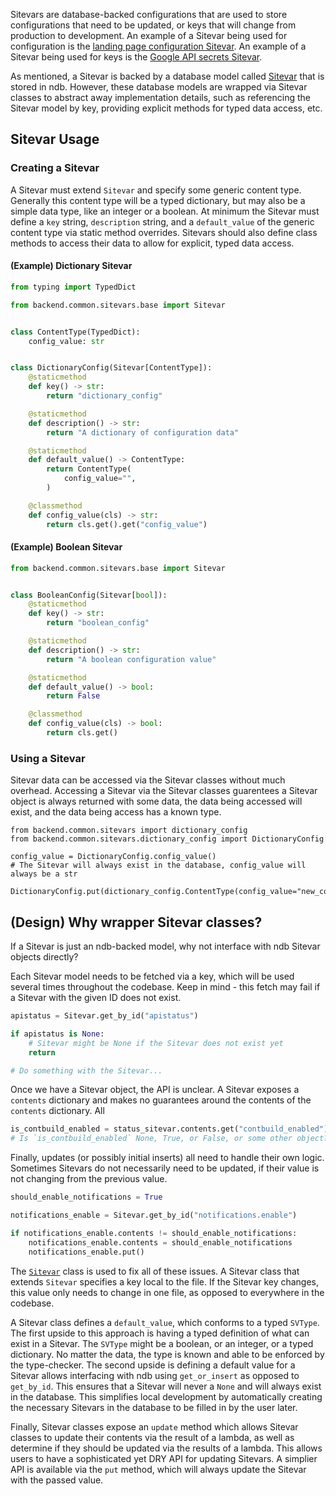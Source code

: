 Sitevars are database-backed configurations that are used to store configurations that need to be updated, or keys that will change from production to development. An example of a Sitevar being used for configuration is the [landing page configuration Sitevar](https://github.com/the-blue-alliance/the-blue-alliance/blob/py3/src/backend/common/sitevars/landing_config.py). An example of a Sitevar being used for keys is the [Google API secrets Sitevar](https://github.com/the-blue-alliance/the-blue-alliance/blob/py3/src/backend/common/sitevars/google_api_secret.py).

As mentioned, a Sitevar is backed by a database model called [Sitevar](https://github.com/the-blue-alliance/the-blue-alliance/blob/py3/src/backend/common/models/sitevar.py) that is stored in ndb. However, these database models are wrapped via Sitevar classes to abstract away implementation details, such as referencing the Sitevar model by key, providing explicit methods for typed data access, etc.

## Sitevar Usage

### Creating a Sitevar

A Sitevar must extend `Sitevar` and specify some generic content type. Generally this content type will be a typed dictionary, but may also be a simple data type, like an integer or a boolean. At minimum the Sitevar must define a `key` string, `description` string, and a `default_value` of the generic content type via static method overrides. Sitevars should also define class methods to access their data to allow for explicit, typed data access.

#### (Example) Dictionary Sitevar

```python
from typing import TypedDict

from backend.common.sitevars.base import Sitevar


class ContentType(TypedDict):
    config_value: str


class DictionaryConfig(Sitevar[ContentType]):
    @staticmethod
    def key() -> str:
        return "dictionary_config"

    @staticmethod
    def description() -> str:
        return "A dictionary of configuration data"

    @staticmethod
    def default_value() -> ContentType:
        return ContentType(
            config_value="",
        )

    @classmethod
    def config_value(cls) -> str:
        return cls.get().get("config_value")
```

#### (Example) Boolean Sitevar

```python
from backend.common.sitevars.base import Sitevar


class BooleanConfig(Sitevar[bool]):
    @staticmethod
    def key() -> str:
        return "boolean_config"

    @staticmethod
    def description() -> str:
        return "A boolean configuration value"

    @staticmethod
    def default_value() -> bool:
        return False

    @classmethod
    def config_value(cls) -> bool:
        return cls.get()
```

### Using a Sitevar

Sitevar data can be accessed via the Sitevar classes without much overhead. Accessing a Sitevar via the Sitevar classes guarentees a Sitevar object is always returned with some data, the data being accessed will exist, and the data being access has a known type.

```
from backend.common.sitevars import dictionary_config
from backend.common.sitevars.dictionary_config import DictionaryConfig

config_value = DictionaryConfig.config_value()
# The Sitevar will always exist in the database, config_value will always be a str

DictionaryConfig.put(dictionary_config.ContentType(config_value="new_config_value"))
```

## (Design) Why wrapper Sitevar classes?

If a Sitevar is just an ndb-backed model, why not interface with ndb Sitevar objects directly?

Each Sitevar model needs to be fetched via a key, which will be used several times throughout the codebase. Keep in mind - this fetch may fail if a Sitevar with the given ID does not exist.

```python
apistatus = Sitevar.get_by_id("apistatus")

if apistatus is None:
    # Sitevar might be None if the Sitevar does not exist yet
    return

# Do something with the Sitevar...
```

Once we have a Sitevar object, the API is unclear. A Sitevar exposes a `contents` dictionary and makes no guarantees around the contents of the `contents` dictionary. All

```python
is_contbuild_enabled = status_sitevar.contents.get("contbuild_enabled")
# Is `is_contbuild_enabled` None, True, or False, or some other object?
```

Finally, updates (or possibly initial inserts) all need to handle their own logic. Sometimes Sitevars do not necessarily need to be updated, if their value is not changing from the previous value.

```python
should_enable_notifications = True

notifications_enable = Sitevar.get_by_id("notifications.enable")

if notifications_enable.contents != should_enable_notifications:
    notifications_enable.contents = should_enable_notifications
    notifications_enable.put()
```

The [`Sitevar`](https://github.com/the-blue-alliance/the-blue-alliance/blob/py3/src/backend/common/sitevars/sitevar.py) class is used to fix all of these issues. A Sitevar class that extends `Sitevar` specifies a key local to the file. If the Sitevar key changes, this value only needs to change in one file, as opposed to everywhere in the codebase.

A Sitevar class defines a `default_value`, which conforms to a typed `SVType`. The first upside to this approach is having a typed definition of what can exist in a Sitevar. The `SVType` might be a boolean, or an integer, or a typed dictionary. No matter the data, the type is known and able to be enforced by the type-checker. The second upside is defining a default value for a Sitevar allows interfacing with ndb using `get_or_insert` as opposed to `get_by_id`. This ensures that a Sitevar will never a `None` and will always exist in the database. This simplifies local development by automatically creating the necessary Sitevars in the database to be filled in by the user later.

Finally, Sitevar classes expose an `update` method which allows Sitevar classes to update their contents via the result of a lambda, as well as determine if they should be updated via the results of a lambda. This allows users to have a sophisticated yet DRY API for updating Sitevars. A simplier API is available via the `put` method, which will always update the Sitevar with the passed value.
